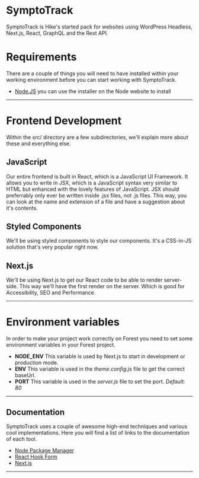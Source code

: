 # SymptoTrack

SymptoTrack is Hike's started pack for websites using WordPress Headless, Next.js, React, GraphQL and the Rest API.

# Requirements

There are a couple of things you will need to have installed within your working environment before you can start working with SymptoTrack.

- [Node.JS](https://nodejs.org/en/) you can use the installer on the Node website to install

---

# Frontend Development

Within the src/ directory are a few subdirectories, we'll explain more about these and everything else.

## JavaScript

Our entire frontend is built in React, which is a JavaScript UI Framework. It allows you to write in JSX, which is a JavaScript syntax very similar to HTML but enhanced with the lovely features of JavaScript. JSX should preferrably only ever be written inside .jsx files, not .js files. This way, you can look at the name and extension of a file and have a suggestion about it's contents.

## Styled Components

We'll be using styled components to style our components. It's a CSS-in-JS solution that's very popular right now.

## Next.js

We'll be using Next.js to get our React code to be able to render server-side. This way we'll have the first render on the server. Which is good for Accessibility, SEO and Performance.

---

# Environment variables

In order to make your project work correctly on Forest you need to set some environment variables in your Forest project.

- **NODE_ENV** This variable is used by Next.js to start in development or production mode.
- **ENV** This variable is used in the _theme.config.js_ file to get the correct baseUrl.
- **PORT** This variable is used in the _server.js_ file to set the port. _Default: 80_

---

## Documentation

SymptoTrack uses a couple of awesome high-end techniques and various cool implementations. Here you will find a list of links to the documentation of each tool.

- [Node Package Manager](https://docs.npmjs.com/)
- [React Hook Form](https://react-hook-form.com/)
- [Next.js](https://nextjs.org/)

---
